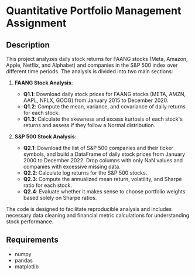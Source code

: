 # Quantitative Portfolio Management Assignment 

## Description
This project analyzes daily stock returns for FAANG stocks (Meta, Amazon, Apple, Netflix, and Alphabet) and companies in the S&P 500 index over different time periods. The analysis is divided into two main sections:

1. **FAANG Stock Analysis**:
   - **Q1.1**: Download daily stock prices for FAANG stocks (META, AMZN, AAPL, NFLX, GOOG) from January 2015 to December 2020.
   - **Q1.2**: Compute the mean, variance, and covariance of daily returns for each stock.
   - **Q1.3**: Calculate the skewness and excess kurtosis of each stock's returns and assess if they follow a Normal distribution.

2. **S&P 500 Stock Analysis**:
   - **Q2.1**: Download the list of S&P 500 companies and their ticker symbols, and build a DataFrame of daily stock prices from January 2000 to December 2022. Drop columns with only NaN values and companies with excessive missing data.
   - **Q2.2**: Calculate log returns for the S&P 500 stocks.
   - **Q2.3**: Compute the annualized mean return, volatility, and Sharpe ratio for each stock.
   - **Q2.4**: Evaluate whether it makes sense to choose portfolio weights based solely on Sharpe ratios.

The code is designed to facilitate reproducible analysis and includes necessary data cleaning and financial metric calculations for understanding stock performance.


## Requirements
- numpy
- pandas
- matplotlib
